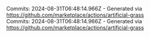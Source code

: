 Commits: 2024-08-31T06:48:14.966Z - Generated via https://github.com/marketplace/actions/artificial-grass
<br>
Commits: 2024-08-31T06:48:14.966Z - Generated via https://github.com/marketplace/actions/artificial-grass
<br>
